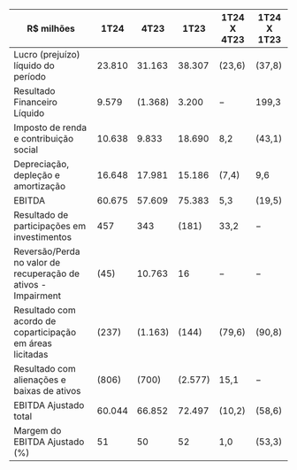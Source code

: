 |R$ milhões|1T24|4T23|1T23|1T24 X 4T23|1T24 X 1T23|
|---|---|---|---|---|---|
|Lucro (prejuízo) líquido do período|23.810|31.163|38.307|(23,6)|(37,8)|
|Resultado Financeiro Líquido|9.579|(1.368)|3.200|−|199,3|
|Imposto de renda e contribuição social|10.638|9.833|18.690|8,2|(43,1)|
|Depreciação, depleção e amortização|16.648|17.981|15.186|(7,4)|9,6|
|EBITDA|60.675|57.609|75.383|5,3|(19,5)|
|Resultado de participações em investimentos|457|343|(181)|33,2|−|
|Reversão/Perda no valor de recuperação de ativos - Impairment|(45)|10.763|16|−|−|
|Resultado com acordo de coparticipação em áreas licitadas|(237)|(1.163)|(144)|(79,6)|(90,8)|
|Resultado com alienações e baixas de ativos|(806)|(700)|(2.577)|15,1|−|
|EBITDA Ajustado total|60.044|66.852|72.497|(10,2)|(58,6)|
|Margem do EBITDA Ajustado (%)|51|50|52|1,0|(53,3)|
